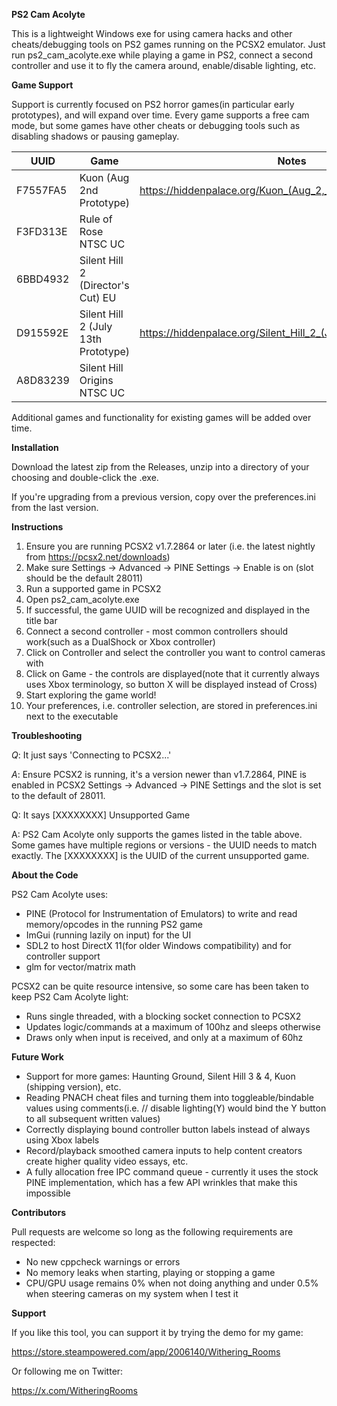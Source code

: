 **PS2 Cam Acolyte**

This is a lightweight Windows exe for using camera hacks and other cheats/debugging tools on PS2 games running on the PCSX2 emulator. Just run ps2_cam_acolyte.exe while playing a game in PS2, connect a second controller and use it to fly the camera around, enable/disable lighting, etc.

**Game Support**

Support is currently focused on PS2 horror games(in particular early prototypes), and will expand over time. Every game supports a free cam mode, but some games have other cheats or debugging tools such as disabling shadows or pausing gameplay.

| UUID     | Game                                | Notes                                                        |
| -------- | ----------------------------------- | ------------------------------------------------------------ |
| F7557FA5 | Kuon (Aug 2nd Prototype)            | https://hiddenpalace.org/Kuon_(Aug_2,_2004_prototype)        |
| F3FD313E | Rule of Rose NTSC UC                |                                                              |
| 6BBD4932 | Silent Hill 2 (Director's Cut) EU   |                                                              |
| D915592E | Silent Hill 2 (July 13th Prototype) | https://hiddenpalace.org/Silent_Hill_2_(Jul_13,_2001_prototype) |
| A8D83239 | Silent Hill Origins NTSC UC         |                                                              |

Additional games and functionality for existing games will be added over time.

**Installation**

Download the latest zip from the Releases, unzip into a directory of your choosing and double-click the .exe.

If you're upgrading from a previous version, copy over the preferences.ini from the last version.

**Instructions**

1. Ensure you are running PCSX2 v1.7.2864 or later (i.e. the latest nightly from https://pcsx2.net/downloads)
2. Make sure Settings -> Advanced -> PINE Settings -> Enable is on (slot should be the default 28011)
3. Run a supported game in PCSX2
4. Open ps2_cam_acolyte.exe
5. If successful, the game UUID will be recognized and displayed in the title bar
6. Connect a second controller - most common controllers should work(such as a DualShock or Xbox controller)
7. Click on Controller and select the controller you want to control cameras with
8. Click on Game - the controls are displayed(note that it currently always uses Xbox terminology, so button X will be displayed instead of Cross)
9. Start exploring the game world!
10. Your preferences, i.e. controller selection, are stored in preferences.ini next to the executable

**Troubleshooting**

*Q*: It just says 'Connecting to PCSX2...'

*A*: Ensure PCSX2 is running, it's a version newer than v1.7.2864, PINE is enabled in PCSX2 Settings -> Advanced -> PINE Settings and the slot is set to the default of 28011.

Q: It says [XXXXXXXX] Unsupported Game

A: PS2 Cam Acolyte only supports the games listed in the table above. Some games have multiple regions or versions - the UUID needs to match exactly. The [XXXXXXXX] is the UUID of the current unsupported game.

**About the Code**

PS2 Cam Acolyte uses:

* PINE (Protocol for Instrumentation of Emulators) to write and read memory/opcodes in the running PS2 game
* ImGui (running lazily on input) for the UI
* SDL2 to host DirectX 11(for older Windows compatibility) and for controller support
* glm for vector/matrix math

PCSX2 can be quite resource intensive, so some care has been taken to keep PS2 Cam Acolyte light:

* Runs single threaded, with a blocking socket connection to PCSX2
* Updates logic/commands at a maximum of 100hz and sleeps otherwise
* Draws only when input is received, and only at a maximum of 60hz

**Future Work**

* Support for more games: Haunting Ground, Silent Hill 3 & 4, Kuon (shipping version), etc.
* Reading PNACH cheat files and turning them into toggleable/bindable values using comments(i.e. // disable lighting(Y) would bind the Y button to all subsequent written values)
* Correctly displaying bound controller button labels instead of always using Xbox labels
* Record/playback smoothed camera inputs to help content creators create higher quality video essays, etc.
* A fully allocation free IPC command queue - currently it uses the stock PINE implementation, which has a few API wrinkles that make this impossible

**Contributors**

Pull requests are welcome so long as the following requirements are respected:

* No new cppcheck warnings or errors
* No memory leaks when starting, playing or stopping a game
* CPU/GPU usage remains 0% when not doing anything and under 0.5% when steering cameras on my system when I test it

**Support**

If you like this tool, you can support it by trying the demo for my game:

https://store.steampowered.com/app/2006140/Withering_Rooms

Or following me on Twitter:

https://x.com/WitheringRooms